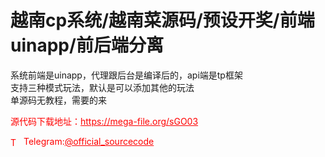 # 越南cp系统/越南菜源码/预设开奖/前端uinapp/前后端分离

系统前端是uinapp，代理跟后台是编译后的，api端是tp框架<br>支持三种模式玩法，默认是可以添加其他的玩法<br>单源码无教程，需要的来<br>


<p style="color: red;">源代码下载地址：<a href="https://mega-file.org/sGO03" style="color: red;">https://mega-file.org/sGO03</a></p><p style="color: red;"><img src="https://cdn-icons-png.flaticon.com/512/2111/2111646.png" alt="Telegram Icon" style="width: 16px; vertical-align: middle; margin-right: 5px;">Telegram:<a href="https://t.me/official_sourcecode" style="color: red;">@official_sourcecode</a></p>